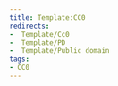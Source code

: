 ```yaml
---
title: Template:CC0
redirects:
-  Template/Cc0
-  Template/PD
-  Template/Public domain
tags:
- CC0
---
```


<includeonly></includeonly>